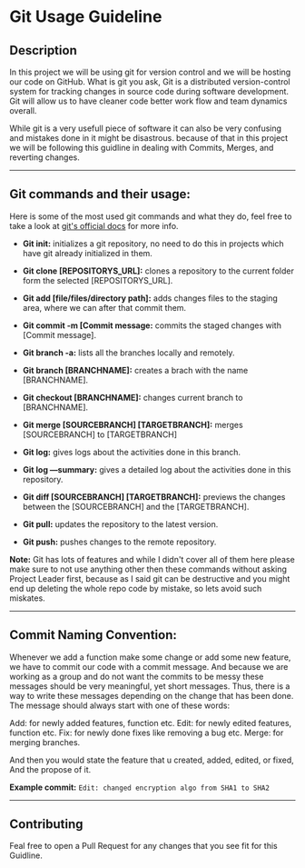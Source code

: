 # Git Usage Guideline

## Description
In this project we will be using git for version control and we will be hosting our code on GitHub. What is git you ask, Git is a distributed version-control system for tracking changes in source code during software development. Git will allow us to have cleaner code better work flow and team dynamics overall.

While git is a very usefull piece of software it can also be very confusing and mistakes done in it might be disastrous. because of that in this project we will be following this guidline in dealing with Commits, Merges, and reverting changes.

---

## Git commands and their usage:

Here is some of the most used git commands and what they do, feel free to take a look at [git's official docs](https://git-scm.com/doc) for more info.

- **Git init:** initializes a git repository, no need to do this in projects which have git already initialized in them.

- **Git clone [REPOSITORYS_URL]:** clones a repository to the current folder form the selected [REPOSITORYS_URL].

- **Git add [file/files/directory path]:** adds changes files to the staging area, where we can after that commit them.

- **Git commit -m [Commit message:** commits the staged changes with [Commit message].

- **Git branch -a:** lists all the branches locally and remotely.

- **Git branch [BRANCHNAME]:** creates a brach with the name [BRANCHNAME].

- **Git checkout [BRANCHNAME]:** changes current branch to [BRANCHNAME].

- **Git merge [SOURCEBRANCH] [TARGETBRANCH]:** merges [SOURCEBRANCH] to [TARGETBRANCH]

- **Git log:** gives logs about the activities done in this branch.

- **Git log —summary:** gives a detailed log about the activities done in this repository.

- **Git diff [SOURCEBRANCH] [TARGETBRANCH]:** previews the changes between the [SOURCEBRANCH] and the [TARGETBRANCH].

- **Git pull:** updates the repository to the latest version.

- **Git push:** pushes changes to the remote repository.

**Note:** Git has lots of features and while I didn't cover all of them here please make sure to not use anything other then these commands without asking Project Leader first, because as I said git can be destructive and you might end up deleting the whole repo code by mistake, so lets avoid such miskates.

---

## Commit Naming Convention:

Whenever we add a function make some change or add some new feature, we have to commit our code with a commit message. And because we are working as a group and do not want the commits to be messy these messages should be very meaningful, yet short messages. Thus, there is a way to write these messages depending on the change that has been done.
The message should always start with one of these words:

Add: for newly added features, function etc.
Edit: for newly edited features, function etc.
Fix: for newly done fixes like removing a bug etc.
Merge: for merging branches.

And then you would state the feature that u created, added, edited, or fixed, And the propose of it.

**Example commit:** `Edit: changed encryption algo from SHA1 to SHA2 `

---

## Contributing
Feal free to open a Pull Request for any changes that you see fit for this Guidline.